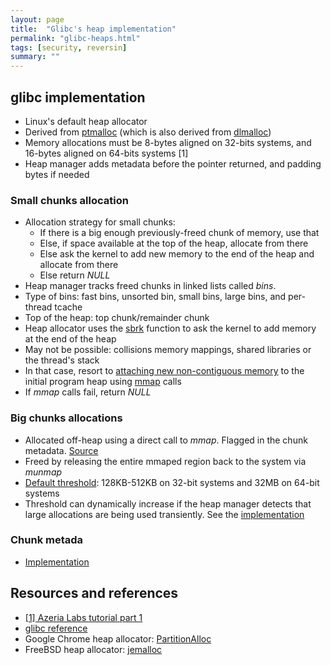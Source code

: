 ```yaml
---
layout: page
title:  "Glibc's heap implementation"
permalink: "glibc-heaps.html"
tags: [security, reversin]
summary: ""
---
```

## glibc implementation
* Linux's default heap allocator
* Derived from [ptmalloc](http://www.malloc.de/en/) (which is also derived from
  [dlmalloc](http://g.oswego.edu/dl/html/malloc.html))
* Memory allocations must be 8-bytes aligned on 32-bits systems, and 16-bytes
  aligned on 64-bits systems [1]
* Heap manager adds metadata before the pointer returned, and padding bytes if
  needed

### Small chunks allocation
* Allocation strategy for small chunks:
    - If there is a big enough previously-freed chunk of memory, use that
    - Else, if space available at the top of the heap, allocate from there
    - Else ask the kernel to add new memory to the end of the heap and allocate
      from there
    - Else return *NULL*
* Heap manager tracks freed chunks in linked lists called *bins*.
* Type of bins: fast bins, unsorted bin, small bins, large bins, and per-thread
  tcache
* Top of the heap: top chunk/remainder chunk
* Heap allocator uses the [sbrk](https://linux.die.net/man/2/brk) function to
  ask the kernel to add memory at the end of the heap
* May not be possible: collisions memory mappings, shared libraries or the
  thread's stack
* In that case, resort to
  [attaching new non-contiguous memory](https://sourceware.org/git/gitweb.cgi?p=glibc.git;a=blob;f=malloc/malloc.c;h=6e766d11bc85b6480fa5c9f2a76559f8acf9deb5;hb=HEAD#l2320) to the
  initial program heap using
  [mmap](http://man7.org/linux/man-pages/man2/mmap.2.html) calls
* If *mmap* calls fail, return *NULL*


### Big chunks allocations
* Allocated off-heap using a direct call to *mmap*. Flagged in the chunk
  metadata. [Source](https://sourceware.org/git/gitweb.cgi?p=glibc.git;a=blob;f=malloc/malloc.c;h=6e766d11bc85b6480fa5c9f2a76559f8acf9deb5;hb=HEAD#l864)
* Freed by releasing the entire mmaped region back to the system via *munmap*
* [Default threshold](https://sourceware.org/git/gitweb.cgi?p=glibc.git;a=blob;f=malloc/malloc.c;h=6e766d11bc85b6480fa5c9f2a76559f8acf9deb5;hb=HEAD#l843): 128KB-512KB on 32-bit systems and 32MB on 64-bit systems
* Threshold can dynamically increase if the heap manager detects that large
  allocations are being used transiently. See the
  [implementation](https://sourceware.org/git/gitweb.cgi?p=glibc.git;a=blob;f=malloc/malloc.c;h=6e766d11bc85b6480fa5c9f2a76559f8acf9deb5;hb=HEAD#l948)


### Chunk metada
* [Implementation](https://sourceware.org/git/gitweb.cgi?p=glibc.git;a=blob;f=malloc/malloc.c;h=6e766d11bc85b6480fa5c9f2a76559f8acf9deb5;hb=HEAD#l1033)


## Resources and references
* [[1] Azeria Labs tutorial part 1](https://azeria-labs.com/heap-exploitation-part-1-understanding-the-glibc-heap-implementation/)
* [glibc reference](https://sourceware.org/glibc/wiki/MallocInternals)
* Google Chrome heap allocator: [PartitionAlloc](https://chromium.googlesource.com/chromium/src/+/HEAD/base/allocator/partition_allocator/PartitionAlloc.md)
* FreeBSD heap allocator: [jemalloc](https://github.com/jemalloc/jemalloc/wiki/Background)
